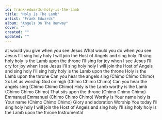```yaml
---
id: frank-edwards-holy-is-the-lamb
title: "Holy Is The Lamb"
artist: "Frank Edwards"
album: "Angels On The Runway"
cover: ""
created: ""
updated: ""
---
```


at would you give when you see Jesus
What would you do when you see Jesus
I'll sing holy holy
I will join the Host of Angels and sing holy
I'll sing holy holy is the Lamb upon the throne
I'll sing for joy when I see Jesus
I'll cry for joy when I see Jesus
I'll sing holy holy
I will join the Host of Angels and sing holy
I'll sing holy holy is the Lamb upon the throne
Holy is the Lamb upon the throne
Can you hear the angels sing (Chimo Chimo Chimo) 2x
Let us worship God on high (Chimo Chimo Chimo)
Can you hear the angels sing (Chimo Chimo Chimo)
Holy is the Lamb worthy is the Lamb (Chimo Chimo Chimo)
That sits upon the throne (Chimo Chimo Chimo)
Emmanuel Emmanuel (Chimo Chimo Chimo)
Worthy is Your name holy is Your name (Chimo Chimo Chimo)
Glory and adoration
Worship You today
I'll sing holy holy
I will join the Host of Angels and sing holy
I'll sing holy holy is the Lamb upon the throne
Instrumental